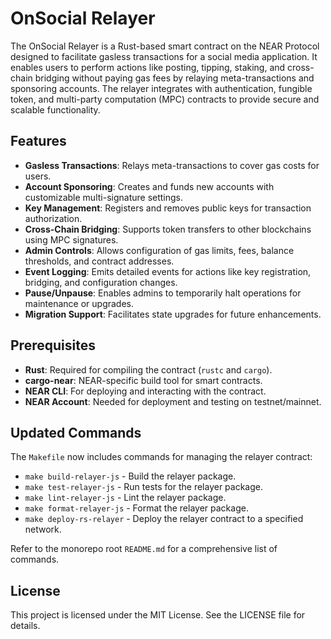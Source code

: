# OnSocial Relayer

The OnSocial Relayer is a Rust-based smart contract on the NEAR Protocol designed to facilitate gasless transactions for a social media application. It enables users to perform actions like posting, tipping, staking, and cross-chain bridging without paying gas fees by relaying meta-transactions and sponsoring accounts. The relayer integrates with authentication, fungible token, and multi-party computation (MPC) contracts to provide secure and scalable functionality.

## Features

- **Gasless Transactions**: Relays meta-transactions to cover gas costs for users.
- **Account Sponsoring**: Creates and funds new accounts with customizable multi-signature settings.
- **Key Management**: Registers and removes public keys for transaction authorization.
- **Cross-Chain Bridging**: Supports token transfers to other blockchains using MPC signatures.
- **Admin Controls**: Allows configuration of gas limits, fees, balance thresholds, and contract addresses.
- **Event Logging**: Emits detailed events for actions like key registration, bridging, and configuration changes.
- **Pause/Unpause**: Enables admins to temporarily halt operations for maintenance or upgrades.
- **Migration Support**: Facilitates state upgrades for future enhancements.

## Prerequisites

- **Rust**: Required for compiling the contract (`rustc` and `cargo`).
- **cargo-near**: NEAR-specific build tool for smart contracts.
- **NEAR CLI**: For deploying and interacting with the contract.
- **NEAR Account**: Needed for deployment and testing on testnet/mainnet.

## Updated Commands

The `Makefile` now includes commands for managing the relayer contract:

- `make build-relayer-js` - Build the relayer package.
- `make test-relayer-js` - Run tests for the relayer package.
- `make lint-relayer-js` - Lint the relayer package.
- `make format-relayer-js` - Format the relayer package.
- `make deploy-rs-relayer` - Deploy the relayer contract to a specified network.

Refer to the monorepo root `README.md` for a comprehensive list of commands.

## License

This project is licensed under the MIT License. See the LICENSE file for details.
